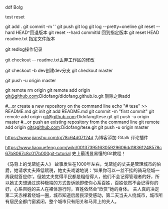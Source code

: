 ddf Bolg


test reset









git add .
git commit -m ''
git push
git log 
git log --pretty=oneline
git reset --hard HEAD^回退版本
git reset --hard commitId 回到指定版本
git reset HEAD readme.txt 指定文件版本


git redlog操作记录

git checkout -- readme.txt丢弃工作区的修改

git checkout -b dev创建dev分支
git checkout master


git push -u origin master

git remote rm origin
git remote add origin git@github.com:Didofang/didofang.github.io.git
删除之后add

#…or create a new repository on the command line
echo "# tese" >> README.md
git init
git add README.md
git commit -m "first commit"
git remote add origin git@github.com:Didofang/tese.git
git push -u origin master
#…or push an existing repository from the command line
git remote add origin git@github.com:Didofang/tese.git
git push -u origin master

https://www.jianshu.com/p/78c64d07124d 为博客添加 Gitalk 评论插件

https://www.liaoxuefeng.com/wiki/0013739516305929606dd18361248578c67b8067c8c017b000git-tutorial
史上最浅显易懂的Git教程！




《马背上的戈黛娃夫人》
故事发生在1000年左右，戈黛娃的丈夫是管理城市的伯爵，她请求丈夫降低赋税，她丈夫戏谑地说：‘如果你可以一丝不挂的骑马绕城一周我就答应你’。但她丈夫觉得平民都是粗俗得人，他们不会记得管理者的好，所以她丈夫想通过这种极端的方式告诉她即使你心系百姓，百姓依然不会记得你的好，心系百姓的夫人在裸体游行时，百姓依然会“欣赏”她的身体。
夫人真的决定第二天赤裸着绕城一圈，城市知道后居民深受感动，第二天当夫人绕城市，城市所有居民全都门窗紧闭，整个城市只有阳关和马背上的夫人。